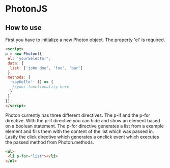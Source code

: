 # PhotonJS

## How to use

First you have to initialize a new Photon object.
The property 'el' is required.
```html
<script>
p = new Photon({
 el: 'yourSelector',
 data: {
  list: ['john doe', 'foo', 'bar']
 },
 methods: {
  'sayHello': () => {
   //your functionality here
  }
 }
});
</script>
```

Photon currently has three different directives.
The p-if and the p-for directive.
With the p-if directive you can hide and show an element based on a boolean statement.
The p-for directive generates a list from a example element and fills them with the content of the list which was passed in.
Lastly the click directive which generates a onclick event which executes the passed method from Photon.methods.

```html
<ul>
 <li p-for="list"></li>
</ul>
```
